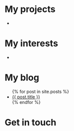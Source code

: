 # My projects
- 
# My interests
- 
# My blog
<ul>
{% for post in site.posts %}
<li>
<a href= "{{ post.url }}"> {{ post.title }} </a>
</li>
{% endfor %}    
</ul>


# Get in touch